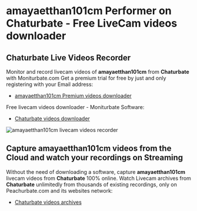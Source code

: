 # amayaetthan101cm Performer on Chaturbate - Free LiveCam videos downloader

## Chaturbate Live Videos Recorder

Monitor and record livecam videos of **amayaetthan101cm** from **Chaturbate** with Moniturbate.com
Get a premium trial for free by just and only registering with your Email address:
* [amayaetthan101cm Premium videos downloader](https://moniturbate.com/request-demo-licence-key.html)

Free livecam videos downloader - Moniturbate Software:
* [Chaturbate videos downloader](https://moniturbate.com/moniturbate-download-software.html)

![amayaetthan101cm livecam videos recorder](https://peachurnet.com/templates/moniturbate-software.png)


## Capture amayaetthan101cm videos from the Cloud and watch your recordings on Streaming

Without the need of downloading a software, capture **amayaetthan101cm** livecam videos from **Chaturbate** 100% online.
Watch Livecam archives from **Chaturbate** unlimitedly from thousands of existing recordings, only on Peachurbate.com and its websites network:
* [Chaturbate videos archives](https://peachurnet.com/)